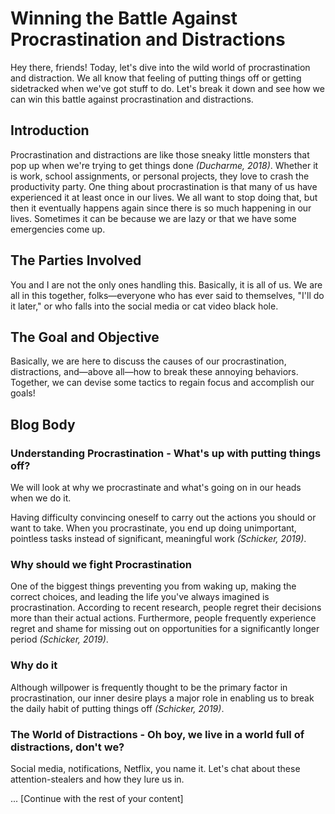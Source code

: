 # Winning the Battle Against Procrastination and Distractions

Hey there, friends! Today, let's dive into the wild world of procrastination and distraction. We all know that feeling of putting things off or getting sidetracked when we've got stuff to do. Let's break it down and see how we can win this battle against procrastination and distractions.

## Introduction

Procrastination and distractions are like those sneaky little monsters that pop up when we're trying to get things done *(Ducharme, 2018)*. Whether it is work, school assignments, or personal projects, they love to crash the productivity party. One thing about procrastination is that many of us have experienced it at least once in our lives. We all want to stop doing that, but then it eventually happens again since there is so much happening in our lives. Sometimes it can be because we are lazy or that we have some emergencies come up.

## The Parties Involved

You and I are not the only ones handling this. Basically, it is all of us. We are all in this together, folks—everyone who has ever said to themselves, "I'll do it later," or who falls into the social media or cat video black hole.

## The Goal and Objective

Basically, we are here to discuss the causes of our procrastination, distractions, and—above all—how to break these annoying behaviors. Together, we can devise some tactics to regain focus and accomplish our goals!

## Blog Body

### Understanding Procrastination - What's up with putting things off?

We will look at why we procrastinate and what's going on in our heads when we do it.

Having difficulty convincing oneself to carry out the actions you should or want to take. When you procrastinate, you end up doing unimportant, pointless tasks instead of significant, meaningful work *(Schicker, 2019)*.

### Why should we fight Procrastination

One of the biggest things preventing you from waking up, making the correct choices, and leading the life you've always imagined is procrastination. According to recent research, people regret their decisions more than their actual actions. Furthermore, people frequently experience regret and shame for missing out on opportunities for a significantly longer period *(Schicker, 2019)*.

### Why do it

Although willpower is frequently thought to be the primary factor in procrastination, our inner desire plays a major role in enabling us to break the daily habit of putting things off *(Schicker, 2019)*.

### The World of Distractions - Oh boy, we live in a world full of distractions, don't we?

Social media, notifications, Netflix, you name it. Let's chat about these attention-stealers and how they lure us in.

... [Continue with the rest of your content]

